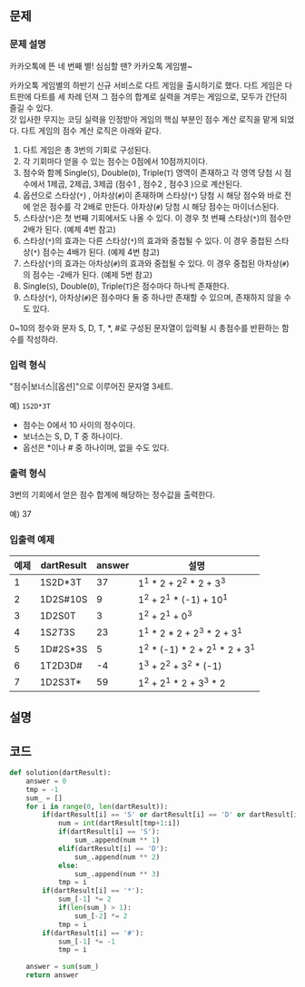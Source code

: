 문제
-----

### 문제 설명

카카오톡에 뜬 네 번째 별! 심심할 땐? 카카오톡 게임별~

카카오톡 게임별의 하반기 신규 서비스로 다트 게임을 출시하기로 했다. 다트 게임은 다트판에 다트를 세 차례 던져 그 점수의 합계로 실력을 겨루는 게임으로, 모두가 간단히 즐길 수 있다.   
갓 입사한 무지는 코딩 실력을 인정받아 게임의 핵심 부분인 점수 계산 로직을 맡게 되었다. 다트 게임의 점수 계산 로직은 아래와 같다.   

1. 다트 게임은 총 3번의 기회로 구성된다.
2. 각 기회마다 얻을 수 있는 점수는 0점에서 10점까지이다.
3. 점수와 함께 Single(`S`), Double(`D`), Triple(`T`) 영역이 존재하고 각 영역 당첨 시 점수에서 1제곱, 2제곱, 3제곱 (점수1 , 점수2 , 점수3 )으로 계산된다.
4. 옵션으로 스타상(`*`) , 아차상(`#`)이 존재하며 스타상(`*`) 당첨 시 해당 점수와 바로 전에 얻은 점수를 각 2배로 만든다. 아차상(`#`) 당첨 시 해당 점수는 마이너스된다.
5. 스타상(`*`)은 첫 번째 기회에서도 나올 수 있다. 이 경우 첫 번째 스타상(`*`)의 점수만 2배가 된다. (예제 4번 참고)
6. 스타상(`*`)의 효과는 다른 스타상(`*`)의 효과와 중첩될 수 있다. 이 경우 중첩된 스타상(`*`) 점수는 4배가 된다. (예제 4번 참고)
7. 스타상(`*`)의 효과는 아차상(`#`)의 효과와 중첩될 수 있다. 이 경우 중첩된 아차상(`#`)의 점수는 -2배가 된다. (예제 5번 참고)
8. Single(`S`), Double(`D`), Triple(`T`)은 점수마다 하나씩 존재한다.
9. 스타상(`*`), 아차상(`#`)은 점수마다 둘 중 하나만 존재할 수 있으며, 존재하지 않을 수도 있다.

0~10의 정수와 문자 S, D, T, *, #로 구성된 문자열이 입력될 시 총점수를 반환하는 함수를 작성하라.

### 입력 형식

"점수&#124;보너스&#124;[옵션]"으로 이루어진 문자열 3세트.

예) `1S2D*3T`

- 점수는 0에서 10 사이의 정수이다.
- 보너스는 S, D, T 중 하나이다.
- 옵선은 *이나 # 중 하나이며, 없을 수도 있다.

### 출력 형식

3번의 기회에서 얻은 점수 합계에 해당하는 정수값을 출력한다.

예) 37

### 입출력 예제

|예제|dartResult|answer|설명|
|---|---|---|---|
|1|1S2D*3T|37|1<sup>1</sup> * 2 + 2<sup>2</sup> * 2 + 3<sup>3</sup>|
|2|1D2S#10S|9|1<sup>2</sup> + 2<sup>1</sup> * (-1) + 10<sup>1</sup>|
|3|1D2S0T|3|1<sup>2</sup> + 2<sup>1</sup> + 0<sup>3</sup>|
|4|1S*2T*3S|23|1<sup>1</sup> * 2 * 2 + 2<sup>3</sup> * 2 + 3<sup>1</sup>|
|5|1D#2S*3S|5|1<sup>2</sup> * (-1) * 2 + 2<sup>1</sup> * 2 + 3<sup>1</sup>|
|6|1T2D3D#|-4|1<sup>3</sup> + 2<sup>2</sup> + 3<sup>2</sup> * (-1)|
|7|1D2S3T*|59|1<sup>2</sup> + 2<sup>1</sup> * 2 + 3<sup>3</sup> * 2|

설명
------

코드
------

``` python
def solution(dartResult):
    answer = 0
    tmp = -1
    sum_ = []
    for i in range(0, len(dartResult)):
        if(dartResult[i] == 'S' or dartResult[i] == 'D' or dartResult[i] == 'T'):
            num = int(dartResult[tmp+1:i])
            if(dartResult[i] == 'S'):
                sum_.append(num ** 1)
            elif(dartResult[i] == 'D'):
                sum_.append(num ** 2)
            else:    
                sum_.append(num ** 3)
            tmp = i
        if(dartResult[i] == '*'):
            sum_[-1] *= 2
            if(len(sum_) > 1):
                sum_[-2] *= 2
            tmp = i
        if(dartResult[i] == '#'):
            sum_[-1] *= -1
            tmp = i
    
    answer = sum(sum_)
    return answer
```